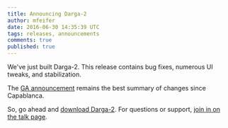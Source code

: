 ```yaml
---
title: Announcing Darga-2
author: mfeifer
date: 2016-06-30 14:35:39 UTC
tags: releases, announcements
comments: true
published: true
---
```


We've just built Darga-2. This release contains bug fixes, numerous UI tweaks, and stabilization.

The [GA announcement](http://manageiq.org/blog/2016/06/darga-ga-announcement/)
remains the best summary of changes since Capablanca.

So, go ahead and [download Darga-2](http://manageiq.org/download/).
For questions or support,
[join in on the talk page](http://talk.manageiq.org/).
